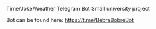 Time/Joke/Weather Telegram Bot
Small university project 


Bot can be found here: https://t.me/BebraBobreBot
